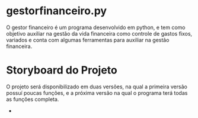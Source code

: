 # gestorfinanceiro.py

O gestor financeiro é um programa desenvolvido em python, e tem como objetivo auxiliar na gestão da vida financeira como controle de gastos fixos, variados e conta com algumas ferramentas para auxiliar na gestão financeira.

# Storyboard do Projeto
O projeto será disponibilizado em duas versões, na qual a primeira versão possuí poucas funções, e a próxima versão na qual o programa terá todas as funções completa.

* 
